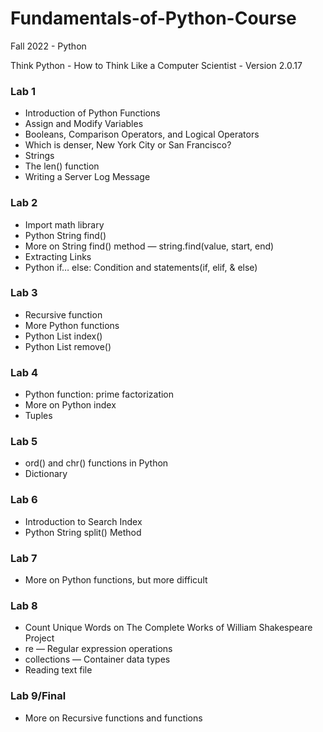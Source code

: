 # Fundamentals-of-Python-Course
Fall 2022 - Python

<p>Think Python - How to Think Like a Computer Scientist - Version 2.0.17</p>

<h3> Lab 1 </h3>
<ul>
  <li>Introduction of Python Functions</li>
  <li>Assign and Modify Variables</li>
  <li>Booleans, Comparison Operators, and Logical Operators</li>
  <li>Which is denser, New York City or San Francisco?</li>
  <li>Strings</li>
  <li>The len() function</li>
  <li>Writing a Server Log Message</li>
</ul>

<h3> Lab 2 </h3>
<ul>
  <li>Import math library</li>
  <li>Python String find()</li>
  <li>More on String find() method — string.find(value, start, end)</li>
  <li>Extracting Links</li>
  <li>Python if… else: Condition and statements(if, elif, & else)</li>
</ul>

<h3> Lab 3 </h3>
<ul>
  <li>Recursive function</li>
  <li>More Python functions</li>
  <li>Python List index()</li>
  <li>Python List remove()</li>
</ul>

<h3> Lab 4 </h3>
<ul>
  <li>Python function: prime factorization</li>
  <li>More on Python index</li>
  <li>Tuples</li>
</ul>

<h3> Lab 5 </h3>
<ul>
  <li>ord() and chr() functions in Python</li>
  <li>Dictionary</li>
</ul>

<h3> Lab 6 </h3>
<ul>
  <li>Introduction to Search Index</li>
  <li>Python String split() Method</li>
</ul>

<h3> Lab 7 </h3>
<ul>
  <li>More on Python functions, but more difficult</li>
</ul>

<h3> Lab 8 </h3>
<ul>
  <li>Count Unique Words on The Complete Works of William Shakespeare Project</li>
  <li>re — Regular expression operations</li>
  <li>collections — Container data types</li>
  <li>Reading text file</li>
</ul>

<h3> Lab 9/Final </h3>
<ul>
  <li>More on Recursive functions and functions</li>
</ul>



